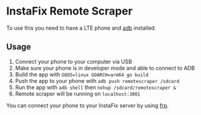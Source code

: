 # InstaFix Remote Scraper

To use this you need to have a LTE phone and [adb](https://developer.android.com/studio/command-line/adb) installed.

## Usage

1. Connect your phone to your computer via USB
2. Make sure your phone is in developer mode and able to connect to ADB
3. Build the app with `GOOS=linux GOARCH=arm64 go build`
4. Push the app to your phone with `adb push remotescraper /sdcard`
5. Run the app with `adb shell` then `nohup /sdcard/remotescraper &`
6. Remote scraper will be running on `localhost:3001`

You can connect your phone to your InstaFix server by using [frp](https://github.com/fatedier/frp).
